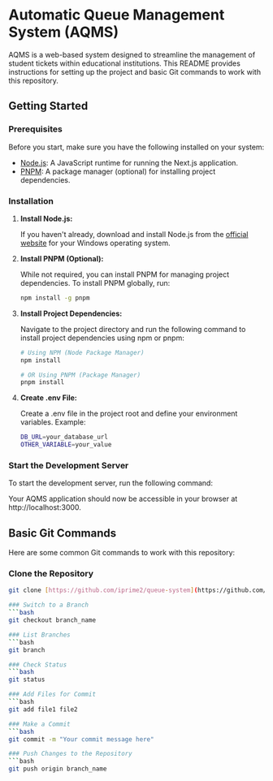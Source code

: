 # Automatic Queue Management System (AQMS)

AQMS is a web-based system designed to streamline the management of student tickets within educational institutions. This README provides instructions for setting up the project and basic Git commands to work with this repository.

## Getting Started

### Prerequisites

Before you start, make sure you have the following installed on your system:

- [Node.js](https://nodejs.org/en/download/): A JavaScript runtime for running the Next.js application.
- [PNPM](https://pnpm.io/): A package manager (optional) for installing project dependencies.

### Installation

1. **Install Node.js:**

   If you haven't already, download and install Node.js from the [official website](https://nodejs.org/en/download/) for your Windows operating system.

2. **Install PNPM (Optional):**

   While not required, you can install PNPM for managing project dependencies. To install PNPM globally, run:

   ```bash
   npm install -g pnpm

3. **Install Project Dependencies:**

   Navigate to the project directory and run the following command to install project dependencies using npm or pnpm:

   ```bash
   # Using NPM (Node Package Manager)
   npm install

   # OR Using PNPM (Package Manager)
   pnpm install

4. **Create .env File:**

   Create a .env file in the project root and define your environment variables. Example:

   ```bash
   DB_URL=your_database_url
   OTHER_VARIABLE=your_value

### Start the Development Server

To start the development server, run the following command:


Your AQMS application should now be accessible in your browser at http://localhost:3000.

## Basic Git Commands
   Here are some common Git commands to work with this repository:

### Clone the Repository
   ```bash
   git clone [https://github.com/iprime2/queue-system](https://github.com/iprime2/queue-system)

### Switch to a Branch
   ```bash
   git checkout branch_name

### List Branches
   ```bash
   git branch

### Check Status
   ```bash
   git status

### Add Files for Commit
   ```bash
   git add file1 file2

### Make a Commit
   ```bash
   git commit -m "Your commit message here"

### Push Changes to the Repository
   ```bash
   git push origin branch_name
